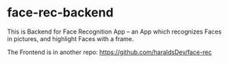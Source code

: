 # face-rec-backend

This is Backend for Face Recognition App – an App which recognizes Faces in pictures, and highlight Faces with a frame.

The Frontend is in another repo: https://github.com/haraldsDev/face-rec


